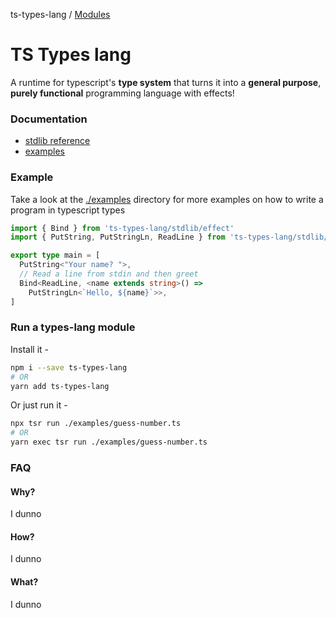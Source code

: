 ts-types-lang / [Modules](modules.md)

# TS Types lang
A runtime for typescript's **type system** that turns it into a **general purpose**, **purely functional** programming language with effects!

### Documentation
- [stdlib reference](./docs/modules.md)
- [examples](./examples/)

### Example

Take a look at the [./examples](./examples) directory for more examples on how to write a program in typescript types

```typescript
import { Bind } from 'ts-types-lang/stdlib/effect'
import { PutString, PutStringLn, ReadLine } from 'ts-types-lang/stdlib/stdio'

export type main = [
  PutString<"Your name? ">,
  // Read a line from stdin and then greet
  Bind<ReadLine, <name extends string>() =>
    PutStringLn<`Hello, ${name}`>>,
]
```

### Run a types-lang module

Install it -
```bash
npm i --save ts-types-lang
# OR
yarn add ts-types-lang
```

Or just run it -
```bash
npx tsr run ./examples/guess-number.ts
# OR
yarn exec tsr run ./examples/guess-number.ts
```

### FAQ

#### Why?
I dunno

#### How?
I dunno

#### What?
I dunno
